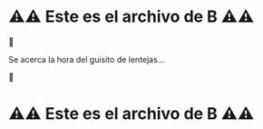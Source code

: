 # ⚠️⚠️ Este es el archivo de **B** ⚠️⚠️
:loudspeaker:

Se acerca la hora del guisito de lentejas...

:ramen:

# ⚠️⚠️ Este es el archivo de **B** ⚠️⚠️
